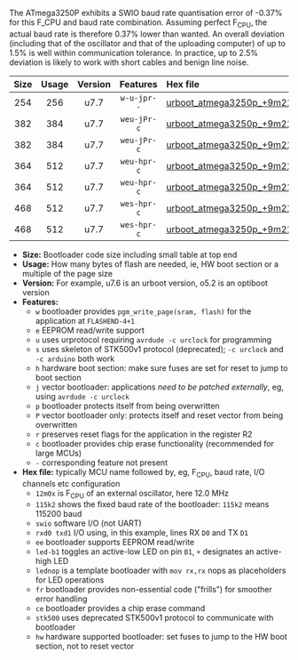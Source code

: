 The ATmega3250P exhibits a SWIO baud rate quantisation error of -0.37% for this F_CPU and baud rate combination. Assuming perfect F<sub>CPU</sub>, the actual baud rate is therefore 0.37% lower than wanted. An overall deviation (including that of the oscillator and that of the uploading computer) of up to 1.5% is well within communication tolerance. In practice, up to 2.5% deviation is likely to work with short cables and benign line noise.

|Size|Usage|Version|Features|Hex file|
|:-:|:-:|:-:|:-:|:--|
|254|256|u7.7|`w-u-jpr--`|[urboot_atmega3250p_+9m216x_+125k0_swio_rxe0_txe1.hex](https://raw.githubusercontent.com/stefanrueger/urboot.hex/main/mcus/atmega3250p/external_oscillator/fcpu_+9m216x/br_+125k0/urboot_atmega3250p_+9m216x_+125k0_swio_rxe0_txe1.hex)|
|382|384|u7.7|`weu-jPr-c`|[urboot_atmega3250p_+9m216x_+125k0_swio_rxe0_txe1_ee_led+b7_fr_ce.hex](https://raw.githubusercontent.com/stefanrueger/urboot.hex/main/mcus/atmega3250p/external_oscillator/fcpu_+9m216x/br_+125k0/urboot_atmega3250p_+9m216x_+125k0_swio_rxe0_txe1_ee_led+b7_fr_ce.hex)|
|382|384|u7.7|`weu-jPr-c`|[urboot_atmega3250p_+9m216x_+125k0_swio_rxe0_txe1_ee_lednop_fr_ce.hex](https://raw.githubusercontent.com/stefanrueger/urboot.hex/main/mcus/atmega3250p/external_oscillator/fcpu_+9m216x/br_+125k0/urboot_atmega3250p_+9m216x_+125k0_swio_rxe0_txe1_ee_lednop_fr_ce.hex)|
|364|512|u7.7|`weu-hpr-c`|[urboot_atmega3250p_+9m216x_+125k0_swio_rxe0_txe1_ee_led+b7_fr_ce_hw.hex](https://raw.githubusercontent.com/stefanrueger/urboot.hex/main/mcus/atmega3250p/external_oscillator/fcpu_+9m216x/br_+125k0/urboot_atmega3250p_+9m216x_+125k0_swio_rxe0_txe1_ee_led+b7_fr_ce_hw.hex)|
|364|512|u7.7|`weu-hpr-c`|[urboot_atmega3250p_+9m216x_+125k0_swio_rxe0_txe1_ee_lednop_fr_ce_hw.hex](https://raw.githubusercontent.com/stefanrueger/urboot.hex/main/mcus/atmega3250p/external_oscillator/fcpu_+9m216x/br_+125k0/urboot_atmega3250p_+9m216x_+125k0_swio_rxe0_txe1_ee_lednop_fr_ce_hw.hex)|
|468|512|u7.7|`wes-hpr-c`|[urboot_atmega3250p_+9m216x_+125k0_swio_rxe0_txe1_ee_led+b7_fr_ce_stk500_hw.hex](https://raw.githubusercontent.com/stefanrueger/urboot.hex/main/mcus/atmega3250p/external_oscillator/fcpu_+9m216x/br_+125k0/urboot_atmega3250p_+9m216x_+125k0_swio_rxe0_txe1_ee_led+b7_fr_ce_stk500_hw.hex)|
|468|512|u7.7|`wes-hpr-c`|[urboot_atmega3250p_+9m216x_+125k0_swio_rxe0_txe1_ee_lednop_fr_ce_stk500_hw.hex](https://raw.githubusercontent.com/stefanrueger/urboot.hex/main/mcus/atmega3250p/external_oscillator/fcpu_+9m216x/br_+125k0/urboot_atmega3250p_+9m216x_+125k0_swio_rxe0_txe1_ee_lednop_fr_ce_stk500_hw.hex)|

- **Size:** Bootloader code size including small table at top end
- **Usage:** How many bytes of flash are needed, ie, HW boot section or a multiple of the page size
- **Version:** For example, u7.6 is an urboot version, o5.2 is an optiboot version
- **Features:**
  + `w` bootloader provides `pgm_write_page(sram, flash)` for the application at `FLASHEND-4+1`
  + `e` EEPROM read/write support
  + `u` uses urprotocol requiring `avrdude -c urclock` for programming
  + `s` uses skeleton of STK500v1 protocol (deprecated); `-c urclock` and `-c arduino` both work
  + `h` hardware boot section: make sure fuses are set for reset to jump to boot section
  + `j` vector bootloader: applications *need to be patched externally*, eg, using `avrdude -c urclock`
  + `p` bootloader protects itself from being overwritten
  + `P` vector bootloader only: protects itself and reset vector from being overwritten
  + `r` preserves reset flags for the application in the register R2
  + `c` bootloader provides chip erase functionality (recommended for large MCUs)
  + `-` corresponding feature not present
- **Hex file:** typically MCU name followed by, eg, F<sub>CPU</sub>, baud rate, I/O channels etc configuration
  + `12m0x` is F<sub>CPU</sub> of an external oscillator, here 12.0 MHz
  + `115k2` shows the fixed baud rate of the bootloader: `115k2` means 115200 baud
  + `swio` software I/O (not UART)
  + `rxd0 txd1` I/O using, in this example, lines RX `D0` and TX `D1`
  + `ee` bootloader supports EEPROM read/write
  + `led-b1` toggles an active-low LED on pin `B1`, `+` designates an active-high LED
  + `lednop` is a template bootloader with `mov rx,rx` nops as placeholders for LED operations
  + `fr` bootloader provides non-essential code ("frills") for smoother error handling
  + `ce` bootloader provides a chip erase command
  + `stk500` uses deprecated STK500v1 protocol to communicate with bootloader
  + `hw` hardware supported bootloader: set fuses to jump to the HW boot section, not to reset vector
